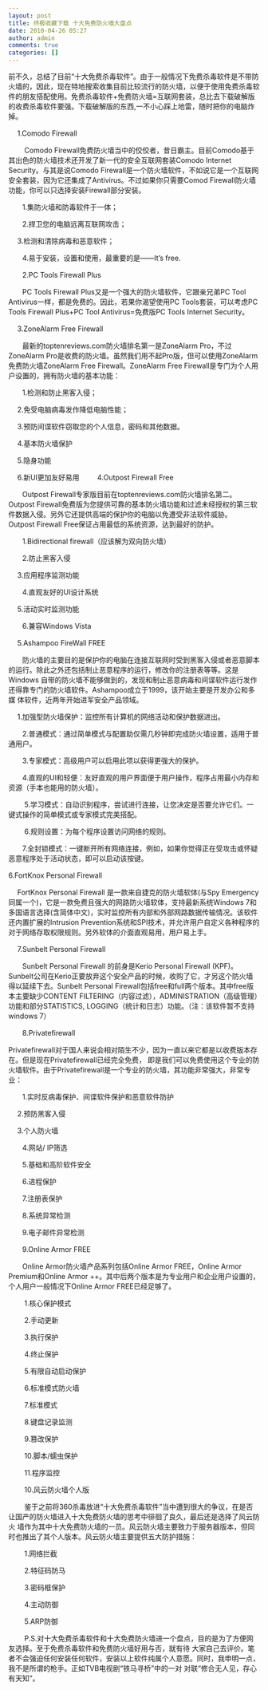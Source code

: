 ```yaml
---
layout: post
title: 终极收藏下载 十大免费防火墙大盘点 
date: 2010-04-26 05:27
author: admin
comments: true
categories: []
---
```

前不久，总结了目前“十大免费杀毒软件”。由于一般情况下免费杀毒软件是不带防火墙的，因此，现在特地搜索收集目前比较流行的防火墙，以便于使用免费杀毒软件的朋友搭配使用。免费杀毒软件+免费防火墙=互联网套装，总比去下载破解版的收费杀毒软件要强。下载破解版的东西,一不小心踩上地雷，随时把你的电脑炸掉。　　

　 1.Comodo Firewall　　

　　 Comodo Firewall免费防火墙当中的佼佼者，昔日霸主。目前Comodo基于其出色的防火墙技术还开发了新一代的安全互联网套装Comodo Internet Security。与其是说Comodo Firewall是一个防火墙软件，不如说它是一个互联网安全套装，因为它还集成了Antivirus。不过如果你只需要Comod Firewall防火墙功能，你可以只选择安装Firewall部分安装。　　

　　1.集防火墙和防毒软件于一体；

　　2.捍卫您的电脑远离互联网攻击；

　 3.检测和清除病毒和恶意软件；

　　4.易于安装，设置和使用，最重要的是——It’s free.　　

　　2.PC Tools Firewall Plus　

　　PC Tools Firewall Plus又是一个强大的防火墙软件，它跟亲兄弟PC Tool Antivirus一样，都是免费的。因此，若果你渴望使用PC Tools套装，可以考虑PC Tools Firewall Plus+PC Tool Antivirus=免费版PC Tools Internet Security。　　

　 3.ZoneAlarm Free Firewall　　

　　最新的toptenreviews.com防火墙排名第一是ZoneAlarm Pro，不过ZoneAlarm Pro是收费的防火墙。虽然我们用不起Pro版，但可以使用ZoneAlarm免费防火墙ZoneAlarm Free Firewall。ZoneAlarm Free Firewall是专门为个人用户设置的，拥有防火墙的基本功能：　　

　　1.检测和防止黑客入侵；

　 2.免受电脑病毒发作降低电脑性能；

　 3.预防间谍软件窃取您的个人信息，密码和其他数据。

　 4.基本防火墙保护

　 5.隐身功能

　 6.新UI更加友好易用
　　
4.Outpost Firewall Free

　　Outpost Firewall专家版目前在toptenreviews.com防火墙排名第二。Outpost Firewall免费版为您提供可靠的基本防火墙功能和过滤未经授权的第三软件数据入侵。另外它还提供高端的保护你的电脑以免遭受非法软件威胁。 Outpost Firewall Free保证占用最低的系统资源，达到最好的防护。

　　1.Bidirectional firewall（应该解为双向防火墙）

　　2.防止黑客入侵

　 3.应用程序监测功能

　　4.直观友好的UI设计系统

　 5.活动实时监测功能

　　6.兼容Windows Vista　　

　 5.Ashampoo FireWall FREE　

　　防火墙的主要目的是保护你的电脑在连接互联网时受到黑客入侵或者恶意脚本的运行。除此之外还包括制止恶意程序的运行，修改你的注册表等等。这是 Windows 自带的防火墙不能够做到的，发现和制止恶意病毒和间谍软件运行发作还得靠专门的防火墙软件。Ashampoo成立于1999，该开始主要是开发办公和多媒 体软件，近两年开始进军安全产品领域。

　 1.加强型防火墙保护：监控所有计算机的网络活动和保护数据进出。

　　2.普通模式：通过简单模式与配置助仅需几秒钟即完成防火墙设置，适用于普通用户。

　　3.专家模式：高级用户可以启用此项以获得更强大的保护。

　　4.直观的UI和轻便：友好直观的用户界面便于用户操作，程序占用最小内存和资源（手本也能用的防火墙）。

　　 5.学习模式：自动识别程序，尝试进行连接，让您决定是否要允许它们。一键式操作的简单模式或专家模式完美搭配。

　　 6.规则设置：为每个程序设置访问网络的规则。

　　7.全封锁模式：一键断开所有网络连接，例如，如果你觉得正在受攻击或怀疑恶意程序处于活动状态，即可以启动该按键。

6.FortKnox Personal Firewall　　

　 FortKnox Personal Firewall 是一款来自捷克的防火墙软体(与Spy Emergency同属一个)，它是一款免费且强大的网路防火墙软体，支持最新系统Windows 7和多国语言选择(含简体中文)，实时监控所有内部和外部网路数据传输情况。该软件还内置扩展的Intrusion Prevention系统和SPI技术，并允许用户自定义各种程序的对于网络存取权限规则。另外软体的介面直观易用，用户易上手。

　 7.Sunbelt Personal Firewall　　

　　Sunbelt Personal Firewall 的前身是Kerio Personal Firewall (KPF)。Sunbelt公司在Kerio正要放弃这个安全产品的时候，收购了它，才另这个防火墙得以延续下去。Sunbelt Personal Firewall包括free和full两个版本。其中free版本主要缺少CONTENT FILTERING（内容过滤），ADMINISTRATION（高级管理）功能和部分STATISTICS, LOGGING（统计和日志）功能。（注：该软件暂不支持windows 7）　　

　　8.Privatefirewall

Privatefirewall对于国人来说会相对陌生不少，因为一直以来它都是以收费版本存在。但是现在Privatefirewall已经完全免费， 即是我们可以免费使用这个专业的防火墙软件。由于Privatefirewall是一个专业的防火墙，其功能非常强大，非常专业：　　

　　1.实时反病毒保护、间谍软件保护和恶意软件防护

　 2.预防黑客入侵

　 3.个人防火墙

　　4.网站/ IP筛选

　　5.基础和高阶软件安全

　　6.进程保护

　　7.注册表保护

　　8.系统异常检测

　　9.电子邮件异常检测　　

　　9.Online Armor FREE　　　

　　Online Armor防火墙产品系列包括Online Armor FREE，Online Armor Premium和Online Armor ++。其中后两个版本是为专业用户和企业用户设置的，个人用户一般情况下Online Armor FREE已经足够了。

　　 1.核心保护模式

　　 2.手动更新

　　 3.执行保护

　　 4.终止保护

　　 5.有限自动启动保护

　　 6.标准模式防火墙

　　 7.标准模式

　　 8.键盘记录监测

　　 9.篡改保护

　　 10.脚本/蠕虫保护

　　 11.程序监控
　　　

　　 10.风云防火墙个人版　　

　　 鉴于之前将360杀毒放进“十大免费杀毒软件”当中遭到很大的争议，在是否让国产的防火墙进入十大免费防火墙的思考中徘徊了良久，最后还是选择了风云防火 墙作为其中十大免费防火墙的一员。风云防火墙主要致力于服务器版本，但同时也推出了其个人版本。风云防火墙主要提供五大防护措施：

　　 1.网络拦截

　　 2.特征码防马

　　 3.密码框保护

　　 4.主动防御

　　 5.ARP防御　　

　　 P.S.对十大免费杀毒软件和十大免费防火墙进一个盘点，目的是为了方便网友选择。至于免费杀毒软件和免费防火墙好用与否，就有待 大家自己去评价。笔者不会强迫任何安装任何软件，安装以上软件纯属个人意愿。同时，我申明一点，我不是所谓的枪手。正如TVB电视剧“铁马寻桥”中的一对 对联“修合无人见，存心有天知”。
